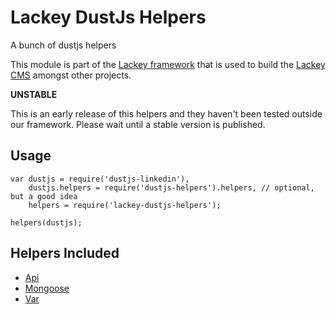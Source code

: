 # Lackey DustJs Helpers

A bunch of dustjs helpers

This module is part of the [Lackey framework](https://www.npmjs.com/package/lackey-framework) that is used to build the [Lackey CMS](http://lackey.io) amongst other projects.

**UNSTABLE**

This is an early release of this helpers and they haven't been tested outside our framework. Please wait until a stable version is published.

## Usage

	var dustjs = require('dustjs-linkedin'),
        dustjs.helpers = require('dustjs-helpers').helpers, // optional, but a good idea
        helpers = require('lackey-dustjs-helpers');

    helpers(dustjs);

## Helpers Included

- [Api](./lib/api.md)
- [Mongoose](./lib/mongoose.md)
- [Var](./lib/var.md)